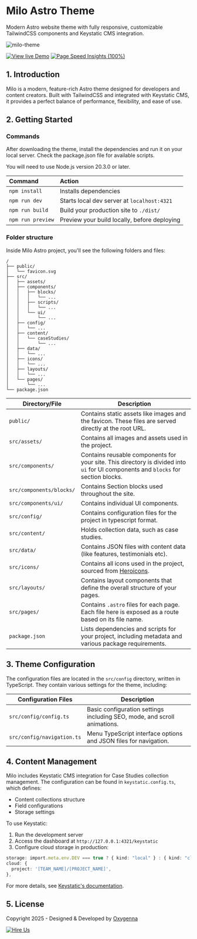 # Milo Astro Theme

Modern Astro website theme with fully responsive, customizable TailwindCSS components and Keystatic CMS integration.

![milo-theme](https://oxygenna-themes.b-cdn.net/milo-astro/milo-theme.png)

[![View live Demo](https://oxygenna-themes.b-cdn.net/milo-astro/button-demo.svg)](https://milo-astro.netlify.app) [![Page Speed Insights (100%)](https://oxygenna-themes.b-cdn.net/milo-astro/button-pagespeed.svg)](https://pagespeed.web.dev/analysis/https-milo-astro-netlify-app/noql4g17gc?form_factor=desktop)

## 1. Introduction

Milo is a modern, feature-rich Astro theme designed for developers and content creators. Built with TailwindCSS and integrated with Keystatic CMS, it provides a perfect balance of performance, flexibility, and ease of use.

## 2. Getting Started

### Commands

After downloading the theme, install the dependencies and run it on your local server. Check the package.json file for available scripts.

You will need to use Node.js version 20.3.0 or later.

| Command           | Action                                       |
| :---------------- | :------------------------------------------- |
| `npm install`     | Installs dependencies                        |
| `npm run dev`     | Starts local dev server at `localhost:4321`  |
| `npm run build`   | Build your production site to `./dist/`      |
| `npm run preview` | Preview your build locally, before deploying |

### Folder structure

Inside Milo Astro project, you'll see the following folders and files:

```plaintext
/
├── public/
│   └── favicon.svg
├── src/
│   ├── assets/
│   ├── components/
│   │   ├── blocks/
│   │   │   └── ...
│   │   ├── scripts/
│   │   │   └── ...
│   │   └── ui/
│   │       └── ...
│   ├── config/
│   │   └── ...
│   ├── content/
│   │   └── caseStudies/
│   │       └── ...
│   ├── data/
│   │   └── ...
│   ├── icons/
│   │   └── ...
│   ├── layouts/
│   │   └── ...
│   └── pages/
│       └── ...
└── package.json
```

| Directory/File           | Description                                                                                                                        |
| ------------------------ | ---------------------------------------------------------------------------------------------------------------------------------- |
| `public/`                | Contains static assets like images and the favicon. These files are served directly at the root URL.                               |
| `src/assets/`            | Contains all images and assets used in the project.                                                                                |
| `src/components/`        | Contains reusable components for your site. This directory is divided into `ui` for UI components and `blocks` for section blocks. |
| `src/components/blocks/` | Contains Section blocks used throughout the site.                                                                                  |
| `src/components/ui/`     | Contains individual UI components.                                                                                                 |
| `src/config/`           | Contains configuration files for the project in typescript format.                                                                 |
| `src/content/`          | Holds collection data, such as case studies.                                                                                       |
| `src/data/`             | Contains JSON files with content data (like features, testimonials etc).                                                           |
| `src/icons/`            | Contains all icons used in the project, sourced from [Heroicons](https://heroicons.com/).                                          |
| `src/layouts/`          | Contains layout components that define the overall structure of your pages.                                                        |
| `src/pages/`            | Contains `.astro` files for each page. Each file here is exposed as a route based on its file name.                               |
| `package.json`          | Lists dependencies and scripts for your project, including metadata and various package requirements.                              |

## 3. Theme Configuration

The configuration files are located in the `src/config` directory, written in TypeScript. They contain various settings for the theme, including:

| Configuration Files      | Description                                                                                     |
| ----------------------- | ----------------------------------------------------------------------------------------------- |
| `src/config/config.ts`  | Basic configuration settings including SEO, mode, and scroll animations.                         |
| `src/config/navigation.ts` | Menu TypeScript interface options and JSON files for navigation.                              |

## 4. Content Management

Milo includes Keystatic CMS integration for Case Studies collection management. The configuration can be found in `keystatic.config.ts`, which defines:

- Content collections structure
- Field configurations
- Storage settings

To use Keystatic:

1. Run the development server
2. Access the dashboard at `http://127.0.0.1:4321/keystatic`
3. Configure cloud storage in production:

```typescript
storage: import.meta.env.DEV === true ? { kind: "local" } : { kind: "cloud" },
cloud: {
  project: '[TEAM_NAME]/[PROJECT_NAME]',
},
```

For more details, see [Keystatic's documentation](https://keystatic.com/docs/introduction).

## 5. License

Copyright 2025 - Designed & Developed by [Oxygenna](http://www.oxygenna.com/)

[![Hire Us](https://oxygenna-themes.b-cdn.net/milo-astro/hireus.png)](mailto:info@oxygenna.com)
